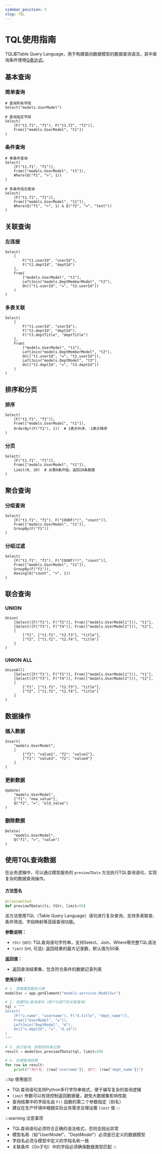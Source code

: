```yaml
---
sidebar_position: 5
slug: TQL
---
```


# TQL使用指南
TQL即Table Query Language，用于构建面向数据模型的数据查询语法，其中查询条件使用[Q表达式](./q-expressions)。

## 基本查询
### 简单查询
```plaintext
# 查询所有字段
Select("models.UserModel")

# 查询指定字段
Select(
    [F("t1.f1", "f1"), F("t1.f2", "f2")],
    From(["models.UserModel", "t1"])
)
```

### 条件查询
```plaintext
# 单条件查询
Select(
    [F("t1.f1", "f1")],
    From(["models.UserModel", "t1"]),
    Where(Q("f1", ">", 1))
)

# 多条件组合查询
Select(
    [F("t1.f1", "f1")],
    From(["models.UserModel", "t1"]),
    Where(Q("f1", ">", 1) & Q("f2", "=", "test"))
)
```

## 关联查询
### 左连接
```plaintext
Select(
    [
        F("t1.userId", "userId"),
        F("t2.deptId", "deptId")
    ],
    From(
        ["models.UserModel", "t1"],
        LeftJoin("models.DeptMemberModel", "t2"),
        On(["t1.userId", "=", "t2.userId"])
    )
)
```

### 多表关联
```plaintext
Select(
    [
        F("t1.userId", "userId"),
        F("t2.deptId", "deptId"),
        F("t3.deptTitle", "deptTitle")
    ],
    From(
        ["models.UserModel", "t1"],
        LeftJoin("models.DeptMemberModel", "t2"),
        On(["t1.userId", "=", "t2.userId"]),
        LeftJoin("models.DeptModel", "t3"),
        On(["t2.deptId", "=", "t3.deptId"])
    )
)
```

## 排序和分页
### 排序
```plaintext
Select(
    [F("t1.f1", "f1")],
    From(["models.UserModel", "t1"]),
    OrderBy((F("f1"), 1))  # 1表示升序，-1表示降序
)
```

### 分页
```plaintext
Select(
    [F("t1.f1", "f1")],
    From(["models.UserModel", "t1"]),
    Limit(0, 20)  # 从第0条开始，返回20条数据
)
```

## 聚合查询
### 分组查询
```plaintext
Select(
    [F("t1.f1", "f1"), F("COUNT(*)", "count")],
    From(["models.UserModel", "t1"]),
    GroupBy(F("f1"))
)
```

### 分组过滤
```plaintext
Select(
    [F("t1.f1", "f1"), F("COUNT(*)", "count")],
    From(["models.UserModel", "t1"]),
    GroupBy(F("f1")),
    Having(Q("count", ">", 1))
)
```

## 联合查询
### UNION
```plaintext
Union(
    [Select([F("f1"), F("f2")], From(["models.UserModel1"])), "t1"],
    [Select([F("f3"), F("f4")], From(["models.UserModel2"])), "t2"],
    [
        ["f1", ["t1.f1", "t2.f3"], "title"],
        ["f2", ["t1.f2", "t2.f4"], "title"]
    ]
)
```

### UNION ALL
```plaintext
UnionAll(
    [Select([F("f1"), F("f2")], From(["models.UserModel1"])), "t1"],
    [Select([F("f3"), F("f4")], From(["models.UserModel2"])), "t2"],
    [
        ["f1", ["t1.f1", "t2.f3"], "title"],
        ["f2", ["t1.f2", "t2.f4"], "title"]
    ]
)
```

## 数据操作
### 插入数据
```plaintext
Insert(
    "models.UserModel",
    [
        {"f1": "value1", "f2": "value2"},
        {"f1": "value3", "f2": "value4"}
    ]
)
```

### 更新数据
```plaintext
Update(
    "models.UserModel",
    {"f1": "new_value"},
    Q("f2", "=", "old_value")
)
```

### 删除数据
```plaintext
Delete(
    "models.UserModel",
    Q("f1", "=", "value")
)
``` 

## 使用TQL查询数据

在业务逻辑中，可以通过模型服务的 `previewTData` 方法执行TQL查询语句，实现复杂的数据查询操作。

#### 方法签名
```python
@classmethod
def previewTData(cls, tStr, limit=50)
```

该方法使用TQL（Table Query Language）语句进行复杂查询，支持多表联查、条件筛选、字段映射等高级查询功能。

**参数说明：**
- `tStr` (str): TQL查询语句字符串，支持Select、Join、Where等完整TQL语法
- `limit` (int, 可选): 返回结果的最大记录数，默认值为50条

**返回值：**
- 返回查询结果集，包含符合条件的数据记录列表

**使用示例：**
```python
# 1. 获取模型服务元素
modelSvc = app.getElement("models.services.ModelSvc")

# 2. 构建TQL查询语句（用户与部门的关联查询）
tql = """
Select(
    [F("u.name", "username"), F("d.title", "dept_name")],
    From(["UserModel", "u"]),
    LeftJoin("DeptModel", "d"),
    On(["u.deptId", "=", "d.id"])
)
"""

# 3. 执行查询，获取前50条记录
result = modelSvc.previewTData(tql, limit=50)

# 4. 处理查询结果
for row in result:
    print(f"用户名: {row['username']}, 部门: {row['dept_name']}")
```

:::tip 使用提示
- TQL查询语句支持Python多行字符串格式，便于编写复杂的查询逻辑
- `limit` 参数可以有效控制返回数据量，避免大数据集影响性能
- 查询结果中的字段名由 `F()` 函数的第二个参数指定（别名）
- 建议在生产环境中根据实际业务需求合理设置 `limit` 值
:::

:::warning 注意事项
- TQL查询语句必须符合正确的语法格式，否则会抛出异常
- 模型名称（如"UserModel"、"DeptModel"）必须是已定义的数据模型
- 字段名必须与模型中定义的字段名称一致
- 关联条件（On子句）中的字段必须确保数据类型匹配
:::